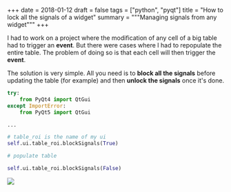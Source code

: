 +++
date = 2018-01-12
draft = false
tags = ["python", "pyqt"]
title = "How to lock all the signals of a widget"
summary = """Managing signals from any widget"""
+++

I had to work on a project where the modification of any cell of a big table had to trigger an **event**. But there were
cases where I had to repopulate the entire table. The problem of doing so is that each cell will then trigger the **event**.

The solution is very simple. All you need is to **block all the signals** before updating the table (for example) and then
**unlock the signals** once it's done.

```python
try:
    from PyQt4 import QtGui
except ImportError:
    from PyQt5 import QtGui

...

# table_roi is the name of my ui
self.ui.table_roi.blockSignals(True)

# populate table

self.ui.table_roi.blockSignals(False)
```
<img src='/img/posts/pyqt_block_signals/screen1.png' />



